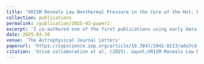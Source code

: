 ```yaml
---
title: "XRISM Reveals Low Nonthermal Pressure in the Core of the Hot, Relaxed Galaxy Cluster A2029"
collection: publications
permalink: /publication/2025-03-paper1
excerpt: 'I co-authored one of the first publications using early data from the XRISM telescope. In this study, we analyzed the extremely massive and relaxed galaxy cluster Abell 2029, one of the XRISM Performance Verification (PV) targets. Using XRISMs high spectral resolution, we measured bulk motions in the intracluster medium below 100 km/s and a velocity dispersion of ~170 km/s. If the dispersion is due to turbulence, it implies that non-thermal pressure contributes only ~3% of the thermal pressure, confirming Abell 2029s remarkably relaxed dynamical state.'
date: 2025-03-20
venue: 'The Astrophysical Journal Letters'
paperurl: 'https://iopscience.iop.org/article/10.3847/2041-8213/ada7cd'
citation: 'Xrism collaboration et al, (2025). &quot;XRISM Reveals Low Nonthermal Pressure in the Core of the Hot, Relaxed Galaxy Cluster A2029.&quot; <i>ApJL</i>.'
---
```

<!-- This paper is about the number 1. The number 2 is left for future work.

[Download paper here](http://academicpages.github.io/files/paper1.pdf)

Recommended citation: Your Name, You. (2009). "Paper Title Number 1." <i>Journal 1</i>. 1(1). -->
